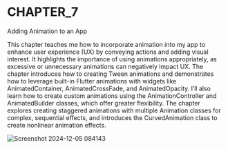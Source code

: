 # CHAPTER_7
Adding Animation to an App


This chapter teaches me how to incorporate animation into my app to enhance user experience (UX) by conveying actions and adding visual interest. It highlights the importance of using animations appropriately, as excessive or unnecessary animations can negatively impact UX. The chapter introduces how to creating Tween animations and demonstrates how to leverage built-in Flutter animations with widgets like AnimatedContainer, AnimatedCrossFade, and AnimatedOpacity. I’ll also learn how to create custom animations using the AnimationController and AnimatedBuilder classes, which offer greater flexibility. The chapter explores creating staggered animations with multiple Animation classes for complex, sequential effects, and introduces the CurvedAnimation class to create nonlinear animation effects. 


![Screenshot 2024-12-05 084143](https://github.com/user-attachments/assets/132bb92f-814e-4f03-b2af-6a1f093c030d)
